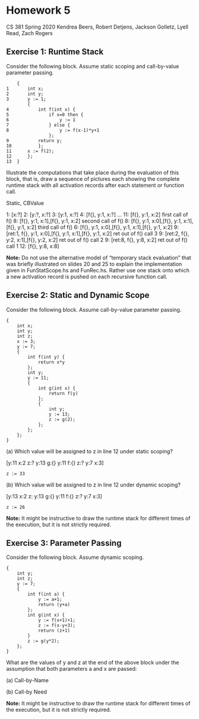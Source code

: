 # Homework 5

CS 381 Spring 2020
Kendrea Beers, Robert Detjens, Jackson Golletz, Lyell Read, Zach Rogers

## Exercise 1: Runtime Stack

Consider the following block. Assume static scoping and call-by-value parameter passing.

```
	{
1		int x;
2		int y;
3		y := 1;
		{
4			int f(int x) {
5				if x=0 then {
6					y := 1
7				} else {
8					y := f(x-1)*y+1
				};
9			return y;
10			};
11		x := f(2);
12		};
13	}
```

Illustrate the computations that take place during the evaluation of this block, that is, draw a sequence of pictures each showing the complete runtime stack with all activation records after each statement or function call.

Static, CBValue

1: 	[x:?]
2: 	[y:?, x:?]
3: 	[y:1, x:?]
4: 	[f{}, y:1, x:?]
...
11: [f{}, y:1, x:2] 										first call of f()
8: 	[f{}, y:1, x:1],[f{}, y:1, x:2] 						second call of f()
8:  [f{}, y:1, x:0],[f{}, y:1, x:1],[f{}, y:1, x:2]			third call of f()
6: 	[f{}, y:1, x:0],[f{}, y:1, x:1],[f{}, y:1, x:2]
9: 	[ret:1, f{}, y:1, x:0],[f{}, y:1, x:1],[f{}, y:1, x:2]	ret out of f() call 3
9: 	[ret:2, f{}, y:2, x:1],[f{}, y:2, x:2]					ret out of f() call 2
9: 	[ret:8, f{}, y:8, x:2]									ret out of f() call 1
12: [f{}, y:8, x:8]

**Note:** Do not use the alternative model of “temporary stack evaluation” that was briefly illustrated on slides 20 and 25 to explain the implementation given in FunStatScope.hs and FunRec.hs. Rather use one stack onto which a new activation record is pushed on each recursive function call.

## Exercise 2: Static and Dynamic Scope

Consider the following block. Assume call-by-value parameter passing.

```
{
	int x;
	int y;
	int z;
	x := 3;
	y := 7;
	{
		int f(int y) {
			return x*y
		};
		int y;
		y := 11;
		{
			int g(int x) {
				return f(y) 
			};
			{
				int y;
				y := 13;
				z := g(2);
			};
		};
	};
}
```

(a) Which value will be assigned to z in line 12 under static scoping?

[y:11 x:2 z:? y:13 g:{} y:11 f:{} z:? y:7 x:3]

```
z := 33
```


(b) Which value will be assigned to z in line 12 under dynamic scoping?

[y:13 x:2 z: y:13 g:{} y:11 f:{} z:? y:7 x:3]

```
z := 26
```

**Note:** It might be instructive to draw the runtime stack for different times of the execution, but it is not strictly required.

## Exercise 3: Parameter Passing

Consider the following block. Assume dynamic scoping.

```
{
	int y;
	int z;
	y := 7;
	{
		int f(int a) {
			y := a+1;
			return (y+a)
		};
		int g(int x) {
			y := f(x+1)+1;
			z := f(x-y+3);
			return (z+1)
		}
		z := g(y*2);
	};
}
```

What are the values of y and z at the end of the above block under the assumption that both parameters a and x are passed:

(a) Call-by-Name

>

(b) Call-by Need

>

**Note:** It might be instructive to draw the runtime stack for different times of the execution, but it is not strictly required.
